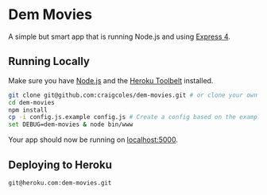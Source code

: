 # Dem Movies

A simple but smart app that is running Node.js and using [Express 4](http://expressjs.com/).

## Running Locally

Make sure you have [Node.js](http://nodejs.org/) and the [Heroku Toolbelt](https://toolbelt.heroku.com/) installed.

```sh
git clone git@github.com:craigcoles/dem-movies.git # or clone your own fork
cd dem-movies
npm install
cp -i config.js.example config.js # Create a config based on the example
set DEBUG=dem-movies & node bin/www
```

Your app should now be running on [localhost:5000](http://localhost:5000/).

## Deploying to Heroku

```
git@heroku.com:dem-movies.git
```